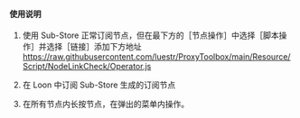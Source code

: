 #### 使用说明

1. 使用 Sub-Store 正常订阅节点，但在最下方的［节点操作］中选择［脚本操作］并选择［链接］添加下方地址
https://raw.githubusercontent.com/luestr/ProxyToolbox/main/Resource/Script/NodeLinkCheck/Operator.js

2. 在 Loon 中订阅 Sub-Store 生成的订阅节点

3. 在所有节点内长按节点，在弹出的菜单内操作。